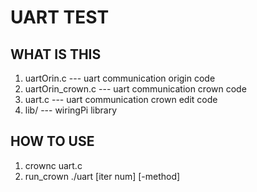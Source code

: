 # UART TEST

## WHAT IS THIS
1. uartOrin.c
      --- uart communication origin code
2. uartOrin_crown.c
      --- uart communication crown code
3. uart.c
      --- uart communication crown edit code
4. lib/
      --- wiringPi library


## HOW TO USE

1. crownc uart.c
2. run_crown ./uart [iter num] [-method]
